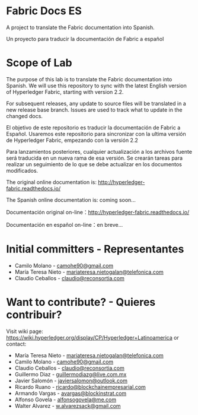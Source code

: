 # Fabric Docs ES

A project to translate the Fabric documentation into Spanish.

Un proyecto para traducir la documentación de Fabric a español


# Scope of Lab

The purpose of this lab is to translate the Fabric documentation into Spanish. We will use this repository to sync with the latest English version of Hyperledger Fabric, starting with version 2.2.

For subsequent releases, any update to source files will be translated in a new release base branch. Issues are used to track what to update in the changed docs.


El objetivo de este repositorio es traducir la documentación de Fabric a Español. Usaremos este repositorio para sincronizar con la ultima versión de Hyperledger Fabric, empezando con la versión 2.2

Para lanzamientos posteriores, cualquier actualización a los archivos fuente será traducida en un nueva rama de esa versión. Se crearán tareas para realizar un seguimiento de lo que se debe actualizar en los documentos modificados.  


The original online documentation is: http://hyperledger-fabric.readthedocs.io/

The Spanish online documentation is: coming soon...


Documentación original on-line：http://hyperledger-fabric.readthedocs.io/

Documentación en español on-line：en breve...

# Initial committers - Representantes

* Camilo Molano - camohe90@gmail.com
* María Teresa Nieto - mariateresa.nietogalan@telefonica.com
* Claudio Ceballos - claudio@reconsortia.com


# Want to contribute? - Quieres contribuir?

Visit wiki page: https://wiki.hyperledger.org/display/CP/Hyperledger+Latinoamerica
or contact:

* María Teresa Nieto - mariateresa.nietogalan@telefonica.com
* Camilo Molano - camohe90@gmail.com
* Claudio Ceballos - claudio@reconsortia.com
* Guillermo Diaz - guillermodiazg@live.com.mx
* Javier Salomón - javiersalomon@outlook.com
* Ricardo Ruano  -  ricardo@blockchainempresarial.com
* Armando Vargas - avargas@blockinstrat.com
* Alfonso Govela - alfonsogovela@me.com
* Walter Alvarez - w.alvarezsack@gmail.com
